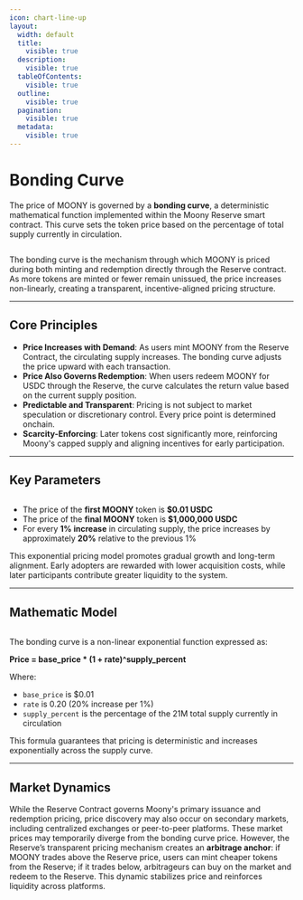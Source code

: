 ```yaml
---
icon: chart-line-up
layout:
  width: default
  title:
    visible: true
  description:
    visible: true
  tableOfContents:
    visible: true
  outline:
    visible: true
  pagination:
    visible: true
  metadata:
    visible: true
---
```


# Bonding Curve

The price of MOONY is governed by a **bonding curve**, a deterministic mathematical function implemented within the Moony Reserve smart contract. This curve sets the token price based on the percentage of total supply currently in circulation.&#x20;

<figure><img src="../.gitbook/assets/image.webp" alt=""><figcaption></figcaption></figure>

The bonding curve is the mechanism through which MOONY is priced during both minting and redemption directly through the Reserve contract. As more tokens are minted or fewer remain unissued, the price increases non-linearly, creating a transparent, incentive-aligned pricing structure.

***

## Core Principles&#x20;

* **Price Increases with Demand**: As users mint MOONY from the Reserve Contract, the circulating supply increases. The bonding curve adjusts the price upward with each transaction.
* **Price Also Governs Redemption**: When users redeem MOONY for USDC through the Reserve, the curve calculates the return value based on the current supply position.
* **Predictable and Transparent**: Pricing is not subject to market speculation or discretionary control. Every price point is determined onchain.
* **Scarcity-Enforcing**: Later tokens cost significantly more, reinforcing Moony's capped supply and aligning incentives for early participation.

***

## Key Parameters

<figure><img src="../.gitbook/assets/image.webp" alt=""><figcaption></figcaption></figure>

* The price of the **first MOONY** token is **$0.01 USDC**
* The price of the **final MOONY** token is **$1,000,000 USDC**
* For every **1% increase** in circulating supply, the price increases by approximately **20%** relative to the previous 1%

This exponential pricing model promotes gradual growth and long-term alignment. Early adopters are rewarded with lower acquisition costs, while later participants contribute greater liquidity to the system.

***

## Mathematic Model

<figure><img src="../.gitbook/assets/image.webp" alt=""><figcaption></figcaption></figure>

The bonding curve is a non-linear exponential function expressed as:

**Price = base\_price \* (1 + rate)^supply\_percent**

Where:

* `base_price` is $0.01
* `rate` is 0.20 (20% increase per 1%)
* `supply_percent` is the percentage of the 21M total supply currently in circulation

This formula guarantees that pricing is deterministic and increases exponentially across the supply curve.

***

## Market Dynamics

While the Reserve Contract governs Moony's primary issuance and redemption pricing, price discovery may also occur on secondary markets, including centralized exchanges or peer-to-peer platforms. These market prices may temporarily diverge from the bonding curve price. However, the Reserve’s transparent pricing mechanism creates an **arbitrage anchor**: if MOONY trades above the Reserve price, users can mint cheaper tokens from the Reserve; if it trades below, arbitrageurs can buy on the market and redeem to the Reserve. This dynamic stabilizes price and reinforces liquidity across platforms.
